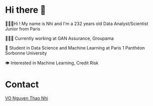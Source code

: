 # Hi there 👋
🙋🏻‍♂️Hi ! My name is Nhi and I'm a 232 years old Data Analyst/Scientist Junior from Paris

👨🏻‍💻 Currently working at GAN Assurance, Groupama

📓 Student in Data Science and Machine Learning at Paris 1 Panthéon Sorbonne University

👁️ Interested in Machine Learning, Credit Risk

# Contact
[VO Nguyen Thao Nhi](https://www.linkedin.com/in/nguyen-thao-nhi-vo/)
